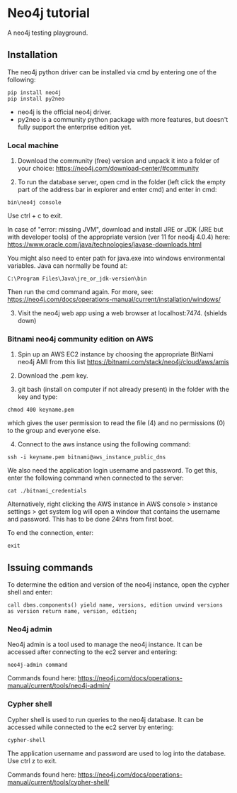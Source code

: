 # Neo4j tutorial

A neo4j testing playground.

## Installation

The neo4j python driver can be installed via cmd by entering one of the following:

```
pip install neo4j
pip install py2neo
```

* neo4j is the official neo4j driver.
* py2neo is a community python package with more features, but doesn't fully support the enterprise edition yet.

### Local machine

1. Download the community (free) version and unpack it into a folder of your choice: https://neo4j.com/download-center/#community

2. To run the database server, open cmd in the folder (left click the empty part of the address bar in explorer and enter cmd) and enter in cmd:

```
bin\neo4j console
```

Use ctrl + c to exit.

In case of "error: missing JVM", download and install JRE or JDK (JRE but with developer tools) of the appropriate version (ver 11 for neo4j 4.0.4) here: https://www.oracle.com/java/technologies/javase-downloads.html

You might also need to enter path for java.exe into windows environmental variables. Java can normally be found at:

```
C:\Program Files\Java\jre_or_jdk-version\bin
```

Then run the cmd command again. For more, see: https://neo4j.com/docs/operations-manual/current/installation/windows/

3. Visit the neo4j web app using a web browser at localhost:7474. (shields down)

### Bitnami neo4j community edition on AWS

1. Spin up an AWS EC2 instance by choosing the appropriate BitNami neo4j AMI from this list https://bitnami.com/stack/neo4j/cloud/aws/amis

2. Download the .pem key.

3. git bash (install on computer if not already present) in the folder with the key and type:

```
chmod 400 keyname.pem
```

which gives the user permission to read the file (4) and no permissions (0) to the group and everyone else.

4. Connect to the aws instance using the following command:

```
ssh -i keyname.pem bitnami@aws_instance_public_dns
```

We also need the application login username and password. To get this, enter the following command when connected to the server:

```
cat ./bitnami_credentials
```

Alternatively, right clicking the AWS instance in AWS console > instance settings > get system log will open a window that contains the username and password. This has to be done 24hrs from first boot.

To end the connection, enter:

```
exit
```

## Issuing commands

To determine the edition and version of the neo4j instance, open the cypher shell and enter:

```
call dbms.components() yield name, versions, edition unwind versions as version return name, version, edition;
```

### Neo4j admin

Neo4j admin is a tool used to manage the neo4j instance. It can be accessed after connecting to the ec2 server and entering:

```
neo4j-admin command
```

Commands found here: https://neo4j.com/docs/operations-manual/current/tools/neo4j-admin/

### Cypher shell

Cypher shell is used to run queries to the neo4j database. It can be accessed while connected to the ec2 server by entering:

```
cypher-shell
```

The application username and password are used to log into the database. Use ctrl z to exit.

Commands found here: https://neo4j.com/docs/operations-manual/current/tools/cypher-shell/
